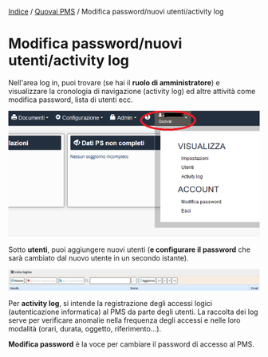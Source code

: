 
[Indice](index.md) / [Quovai PMS](quovai-pms-it.md) / Modifica password/nuovi utenti/activity log

# Modifica password/nuovi utenti/activity log

Nell'area log in, puoi trovare (se hai il **ruolo di amministratore**) e visualizzare la cronologia di navigazione (activity log) ed altre attività come modifica password, lista di utenti ecc. 

![](images/area-login-001.png)
 
Sotto **utenti**, puoi aggiungere nuovi utenti (**e configurare il password** che sarà cambiato dal nuovo utente in un secondo istante).

![](images/area-login-002.png)

Per **activity log**, si intende la registrazione degli accessi logici (autenticazione informatica) al PMS da parte degli utenti. La raccolta dei log serve per verificare anomalie nella frequenza degli accessi e nelle loro modalità (orari, durata, oggetto, riferimento…). 

**Modifica password** è la voce per cambiare il password di accesso al PMS.
